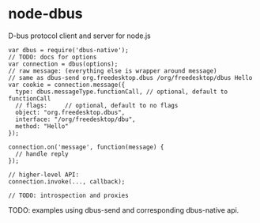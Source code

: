 node-dbus
===========

D-bus protocol client and server for node.js

    var dbus = require('dbus-native');
    // TODO: docs for options
    var connection = dbus(options);
    // raw message: (everything else is wrapper around message)
    // same as dbus-send org.freedesktop.dbus /org/freedesktop/dbus Hello
    var cookie = connection.message({
      type: dbus.messageType.functionCall, // optional, default to functionCall
      // flags:     // optional, default to no flags
      object: "org.freedesktop.dbus",
      interface: "/org/freedesktop/dbu",
      method: "Hello"
    });

    connection.on('message', function(message) {
      // handle reply
    });

    // higher-level API:
    connection.invoke(..., callback);

    // TODO: introspection and proxies

TODO: examples using dbus-send and corresponding dbus-native api. 
